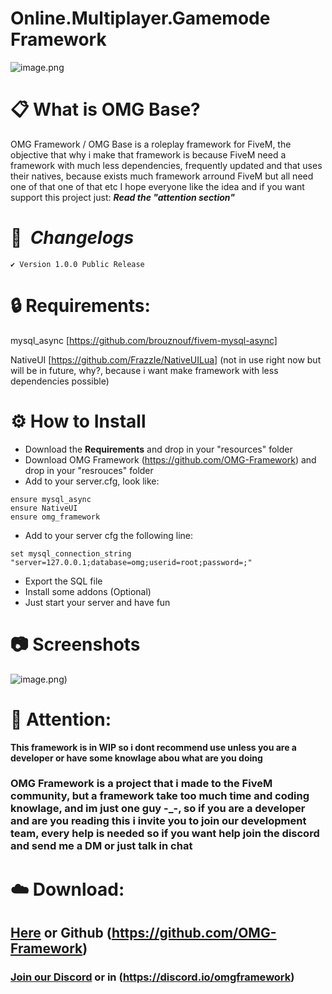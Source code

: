 # Online.Multiplayer.Gamemode Framework
![image.png](https://i.imgur.com/cezc10o.png)
# :clipboard: **What is OMG Base?**

OMG Framework / OMG Base is a roleplay framework for FiveM, the objective that why i make that framework is because FiveM need a framework with much less dependencies, frequently updated and that uses their natives, because exists much framework arround FiveM but all need one of that one of that etc
I hope everyone like the idea and if you want support this project just:
***Read the "attention section"***

# :memo:  ***Changelogs***

```
✔️ Version 1.0.0 Public Release
```

# :lock: **Requirements:**

mysql_async [https://github.com/brouznouf/fivem-mysql-async]

NativeUI [https://github.com/FrazzIe/NativeUILua] (not in use right now but will be in future, why?, because i want make framework with less dependencies possible)

# :gear: **How to Install**

- Download the **Requirements** and drop in your "resources" folder
- Download OMG Framework (https://github.com/OMG-Framework) and drop in your "resrouces" folder
- Add to your server.cfg, look like:
```
ensure mysql_async
ensure NativeUI
ensure omg_framework
```
- Add to your server cfg the following line:
```
set mysql_connection_string "server=127.0.0.1;database=omg;userid=root;password=;"
```
- Export the SQL file
- Install some addons (Optional)
- Just start your server and have fun

# :camera: **Screenshots**
![image.png)](https://i.imgur.com/P6bQqCY.png)

# :bookmark: **Attention:**
**This framework is in WIP so i dont recommend use unless you are a developer or have some knowlage abou what are you doing**

### OMG Framework is a project that i made to the FiveM community, but a framework take too much time and coding knowlage, and im just one guy -_-, so if you are a developer and are you reading this i invite you to join our development team, every help is needed so if you want help join the discord and send me a DM or just talk in chat

# :cloud: **Download:**

## [Here](https://github.com/OMG-Framework) or Github (https://github.com/OMG-Framework)
### [Join our Discord](https://discord.gg/84ND2UQ) or in (https://discord.io/omgframework)
